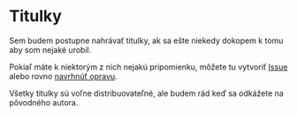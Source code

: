 # Titulky
Sem budem postupne nahrávať titulky, ak sa ešte niekedy dokopem k tomu aby som nejaké urobil.

Pokiaľ máte k niektorým z nich nejakú pripomienku, môžete tu vytvoriť [Issue](https://github.com/daemontus/titulky/issues) alebo rovno [navrhnúť opravu](https://help.github.com/articles/about-pull-requests/).

Všetky titulky sú voľne distribuovateľné, ale budem rád keď sa odkážete na pôvodného autora.
